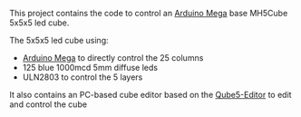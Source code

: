 This project contains the code to control an [Arduino Mega](http://arduino.cc/en/Main/ArduinoBoardMega) base MH5Cube 5x5x5 led cube.

The 5x5x5 led cube using:
  * [Arduino Mega](http://arduino.cc/en/Main/ArduinoBoardMega) to directly control the 25 columns
  * 125 blue 1000mcd 5mm diffuse leds
  * ULN2803 to control the 5 layers


It also contains an PC-based cube editor based on the [Qube5-Editor](http://www.qube-solutions.de/qube-5/software/qube-editor) to edit and control the cube
